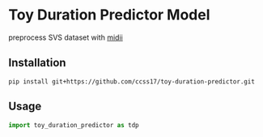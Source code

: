 # Toy Duration Predictor Model

preprocess SVS dataset with [midii](https://github.com/ccss17/midii) 

## Installation

```shell
pip install git+https://github.com/ccss17/toy-duration-predictor.git
```


## Usage

```python
import toy_duration_predictor as tdp
```
